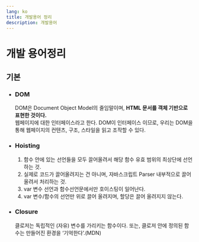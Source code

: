 ```yaml
---
lang: ko
title: 개발용어 정리
description: 개발용어
---
```


# 개발 용어정리

## 기본

- ### DOM

  DOM은 Document Object Model의 줄임말이며, **HTML 문서를 객체 기반으로 표현한 것이다.**  
  웹페이지에 대한 인터페이스라고 한다. DOM이 인터페이스 이므로, 우리는 DOM을 통해 웹페이지의 컨텐츠, 구조, 스타일을 읽고 조작할 수 있다.

- ### Hoisting

  1. 함수 안에 있는 선언들을 모두 끌어올려서 해당 함수 유효 범위의 최상단에 선언하는 것.
  2. 실제로 코드가 끌어올려지는 건 아니며, 자바스크립트 Parser 내부적으로 끌어올려서 처리하는 것.
  3. var 변수 선언과 함수선언문에서만 호이스팅이 일어난다.
  4. var 변수/함수의 선언만 위로 끌어 올려지며, 할당은 끌어 올려지지 않는다.

- ### Closure

  클로저는 독립적인 (자유) 변수를 가리키는 함수이다. 또는, 클로저 안에 정의된 함수는 만들어진 환경을 ‘기억한다’.(MDN)
